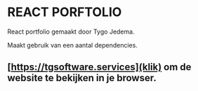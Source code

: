 # REACT PORFTOLIO

React portfolio gemaakt door Tygo Jedema.

Maakt gebruik van een aantal dependencies.

## [https://tgsoftware.services](klik) om de website te bekijken in je browser.